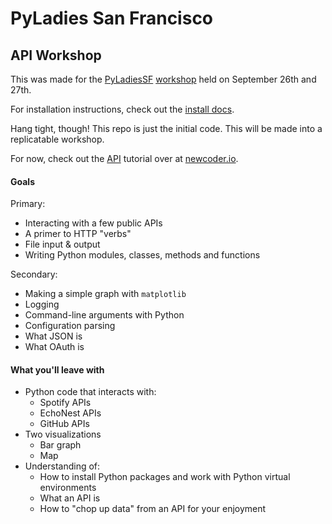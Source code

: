 # PyLadies San Francisco
## API Workshop

This was made for the [PyLadiesSF][pysf] [workshop][workshop] held on September 26th and 27th.

For installation instructions, check out the [install docs](https://github.com/econchick/api-workshop/blob/master/docs/PyLadies%20API%20Installation.md).

Hang tight, though!  This repo is just the initial code.  This will be made into a replicatable workshop.

For now, check out the [API](http://newcoder.io/api/) tutorial over at [newcoder.io](http://newcoder.io).

#### Goals

Primary:

* Interacting with a few public APIs
* A primer to HTTP "verbs"
* File input & output
* Writing Python modules, classes, methods and functions

Secondary:

* Making a simple graph with `matplotlib`
* Logging
* Command-line arguments with Python
* Configuration parsing
* What JSON is
* What OAuth is

#### What you'll leave with

* Python code that interacts with:
    * Spotify APIs
    * EchoNest APIs
    * GitHub APIs
* Two visualizations
    * Bar graph
    * Map
* Understanding of:
    * How to install Python packages and work with Python virtual environments
    * What an API is
    * How to "chop up data" from an API for your enjoyment

[pysf]: https://www.meetup.com/pyladiessf
[workshop]: http://www.meetup.com/PyLadiesSF/events/201387112/
